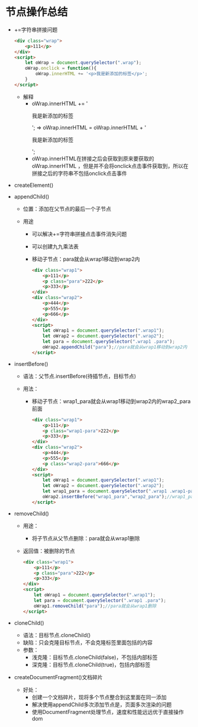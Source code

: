 # 节点操作总结

* +=字符串拼接问题

  ```html
  <div class="wrap">
      <p>111</p>
  </div>
  <script>
      let oWrap = document.querySelector(".wrap");
      oWrap.onclick = function(){
          oWrap.innerHTML += '<p>我是新添加的标签</p>';
      }
  </script>
  ```

  * 解释
    * oWrap.innerHTML += '<p>我是新添加的标签</p>'; => oWrap.innerHTML = oWrap.innerHTML +  '<p>我是新添加的标签</p>';
    * oWrap.innerHTML在拼接之后会获取到原来要获取的oWrap.innerHTML ，但是并不会将onclick点击事件获取到，所以在拼接之后的字符串不包括onclick点击事件

* createElement()

* appendChild()

  * 位置：添加在父节点的最后一个子节点

  * 用途

    * 可以解决+=字符串拼接点击事件消失问题

    * 可以创建九九乘法表

    * 移动子节点：para就会从wrap1移动到wrap2内

      ```html
      <div class="wrap1">
          <p>111</p>
          <p class="para">222</p>
          <p>333</p>
      </div>
      <div class="wrap2">
          <p>444</p>
          <p>555</p>
          <p>666</p>
      </div>
      <script>
          let oWrap1 = document.querySelector(".wrap1");
          let oWrap2 = document.querySelector(".wrap2");
          let para = document.querySelector(".wrap1 .para");
          oWrap2.appendChild("para");//para就会从wrap1移动到wrap2内
      </script>
      ```

* insertBefore()

  * 语法：父节点.insertBefore(待插节点，目标节点)

  * 用法：

    * 移动子节点：wrap1_para就会从wrap1移动到wrap2内的wrap2_para前面

      ```html
      <div class="wrap1">
          <p>111</p>
          <p class="wrap1-para">222</p>
          <p>333</p>
      </div>
      <div class="wrap2">
          <p>444</p>
          <p>555</p>
          <p class="wrap2-para">666</p>
      </div>
      <script>
          let oWrap1 = document.querySelector(".wrap1");
          let oWrap2 = document.querySelector(".wrap2");
          let wrap1_para = document.querySelector(".wrap1 .wrap1-para);                                   let wrap2_para = document.querySelector(".wrap2 .wrap2-para);
          oWrap2.insertBefore("wrap1_para","wrap2_para");//wrap1_para就会从wrap1移动到wrap2内的wrap2_para前面
      </script>
      ```

* removeChild()

  * 用途：

    * 将子节点从父节点删除：para就会从wrap1删除

  * 返回值：被删除的节点

    ```html
    <div class="wrap1">
        <p>111</p>
        <p class="para">222</p>
        <p>333</p>
    </div>
    <script>
        let oWrap1 = document.querySelector(".wrap1");
        let para = document.querySelector(".wrap1 .para");
        oWrap1.removeChild("para");//para就会从wrap1删除
    </script>
    ```

* cloneChild()
  * 语法：目标节点.cloneChild()
  * 缺陷：只会克隆目标节点，不会克隆标签里面包括的内容
  * 参数：
    * 浅克隆：目标节点.cloneChild(false)，不包括内部标签
    * 深克隆：目标节点.cloneChild(true)，包括内部标签
* createDocumentFragment()文档碎片
  * 好处：
    * 创建一个文档碎片，现将多个节点整合到这里面在同一添加
    * 解决使用appendChild多次添加节点是，页面多次渲染的问题
    * 使用DocumentFragment处理节点，速度和性能远远优于直接操作dom